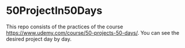 # 50ProjectIn50Days
This repo consists of the practices of the course https://www.udemy.com/course/50-projects-50-days/. You can see the desired project day by day.
